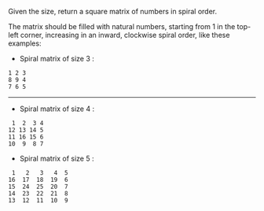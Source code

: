 Given the size, return a square matrix of numbers in spiral order.

The matrix should be filled with natural numbers, starting from 1 in the top-left corner, increasing in an inward, clockwise spiral order, like these examples:


- Spiral matrix of size 3 :
```
1 2 3
8 9 4
7 6 5
```
---
- Spiral matrix of size 4 :
```
 1  2  3 4
12 13 14 5
11 16 15 6
10  9  8 7
```

- Spiral matrix of size 5 :
```
 1   2   3   4  5
16  17  18  19  6
15  24  25  20  7
14  23  22  21  8
13  12  11  10  9
```